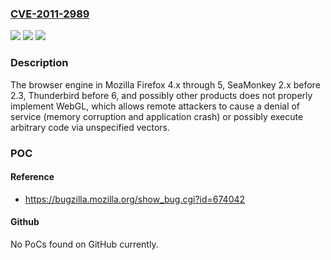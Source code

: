 ### [CVE-2011-2989](https://cve.mitre.org/cgi-bin/cvename.cgi?name=CVE-2011-2989)
![](https://img.shields.io/static/v1?label=Product&message=n%2Fa&color=blue)
![](https://img.shields.io/static/v1?label=Version&message=n%2Fa&color=blue)
![](https://img.shields.io/static/v1?label=Vulnerability&message=n%2Fa&color=brighgreen)

### Description

The browser engine in Mozilla Firefox 4.x through 5, SeaMonkey 2.x before 2.3, Thunderbird before 6, and possibly other products does not properly implement WebGL, which allows remote attackers to cause a denial of service (memory corruption and application crash) or possibly execute arbitrary code via unspecified vectors.

### POC

#### Reference
- https://bugzilla.mozilla.org/show_bug.cgi?id=674042

#### Github
No PoCs found on GitHub currently.

